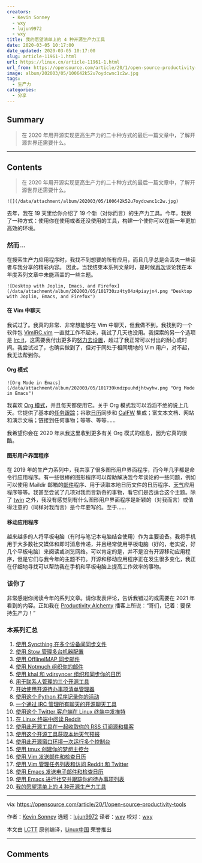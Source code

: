 ```yaml
---
creators:
  - Kevin Sonney
  - wxy
  - lujun9972
  - wxy
title: 我的愿望清单上的 4 种开源生产力工具
date: 2020-03-05 10:17:00
date_updated: 2020-03-05 10:17:00
slug: article-11961-1.html
url: https://linux.cn/article-11961-1.html
url_from: https://opensource.com/article/20/1/open-source-productivity-tools
image: album/202003/05/100642k52u7oydcwnc1c2w.jpg
tags:
  - 生产力
categories:
  - 分享
---
```


## Summary

> 在 2020 年用开源实现更高生产力的二十种方式的最后一篇文章中，了解开源世界还需要什么。

***

<!-- more -->

## Contents

> 
> 在 2020 年用开源实现更高生产力的二十种方式的最后一篇文章中，了解开源世界还需要什么。
> 
> 
> 

`![](/data/attachment/album/202003/05/100642k52u7oydcwnc1c2w.jpg)`

去年，我在 19 天里给你介绍了 19 个新（对你而言）的生产力工具。今年，我换了一种方式：使用你在使用或者还没使用的工具，构建一个使你可以在新一年更加高效的环境。

### 然而…

在搜索生产力应用程序时，我找不到想要的所有应用，而且几乎总是会丢失一些读者与我分享的精彩内容。 因此，当我结束本系列文章时，是时候[再次](https://opensource.com/article/19/1/productivity-tool-wish-list)谈论我在本年度系列文章中未能涵盖的一些主题。

`![Desktop with Joplin, Emacs, and Firefox](/data/attachment/album/202003/05/101730zz4ty04z4piayjn4.png "Desktop with Joplin, Emacs, and Firefox")`

#### 在 Vim 中聊天

我试过了。我真的非常、非常想能够在 Vim 中聊天，但我做不到。我找到的一个软件包 [VimIRC.vim](https://github.com/vim-scripts/VimIRC.vim) 一直就工作不起来，我试了几天也没用。我探索的另一个选项是 [Irc it](https://tools.suckless.org/ii/)，这需要我付出更多的[努力去设置](https://www.reddit.com/r/vim/comments/48t7ws/vim_ii_irc_client_xpost_runixporn/d0macnl/)，超过了我正常可以付出的耐心或时间。我尝试过了，也确实做到了，但对于同处于相同境地的 Vim 用户，对不起，我无法帮到你。

#### Org 模式

`![Org Mode in Emacs](/data/attachment/album/202003/05/101739kmdzpuuhdjhtwyhw.png "Org Mode in Emacs")`

我喜欢 [Org 模式](https://orgmode.org/)，并且每天都使用它。关于 Org 模式我可以滔滔不绝的说上几天。它提供了基本的[任务跟踪](https://opensource.com/article/20/1/open-source-to-do-list)；谷歌[日历](https://opensource.com/article/20/1/open-source-calendar)同步和 [CalFW](https://github.com/kiwanami/emacs-calfw) 集成；富文本文档、网站和演示文稿；链接到任何事物；等等、等等……

我希望你会在 2020 年从我这里收到更多有关 Org 模式的信息，因为它真的很酷。

#### 图形用户界面程序

在 2019 年的生产力系列中，我共享了很多图形用户界面程序，而今年几乎都是命令行应用程序。有一些很棒的图形程序可以帮助解决我今年谈论的一些问题，例如可以使用 Maildir 邮箱的[邮件](https://opensource.com/article/20/1/organize-email-notmuch)程序、用于读取本地日历文件的日历程序、[天气](https://opensource.com/article/20/1/open-source-weather-forecast)应用程序等等。我甚至尝试了几项对我而言新奇的事物，看它们是否适合这个主题。除了 [twin](https://github.com/cosmos72/twin) 之外，我没有感觉到有什么图形用户界面程序是新颖的（对我而言）或值得注意的（同样对我而言）是今年要写的。至于……

#### 移动应用程序

越来越多的人将平板电脑（有时与笔记本电脑结合使用）作为主要设备。我将手机用于大多数社交媒体和即时消息传递，并且经常使用平板电脑（好的，老实说，好几个平板电脑）来阅读或浏览网络。可以肯定的是，并不是没有开源移动应用程序，但是它们与我今年的主题不符。开源和移动应用程序正在发生很多变化，我正在仔细地寻找可以帮助我在手机和平板电脑上提高工作效率的事物。

### 该你了

非常感谢你阅读今年的系列文章。请你发表评论，告诉我错过的或需要在 2021 年看到的内容。正如我在 [Productivity Alchemy](https://productivityalchemy.com) 播客上所说：“哥们，记着：要保持生产力！”

### 本系列汇总

1. [使用 Syncthing 在多个设备间同步文件](https://linux.cn/article-11793-1.html)
2. [使用 Stow 管理多台机器配置](https://linux.cn/article-11796-1.html)
3. [使用 OfflineIMAP 同步邮件](https://linux.cn/article-11804-1.html)
4. [使用 Notmuch 组织你的邮件](https://linux.cn/article-11807-1.html)
5. [使用 khal 和 vdirsyncer 组织和同步你的日历](https://linux.cn/article-11812-1.html)
6. [用于联系人管理的三个开源工具](https://linux.cn/article-11834-1.html)
7. [开始使用开源待办事项清单管理器](https://linux.cn/article-11835-1.html)
8. [使用这个 Python 程序记录你的活动](https://linux.cn/article-11846-1.html)
9. [一个通过 IRC 管理所有聊天的开源聊天工具](https://linux.cn/article-11856-1.html)
10. [使用这个 Twitter 客户端在 Linux 终端中发推特](https://linux.cn/article-11858-1.html)
11. [在 Linux 终端中阅读 Reddit](https://linux.cn/article-11869-1.html)
12. [使用此开源工具在一起收取你的 RSS 订阅源和播客](https://linux.cn/article-11876-1.html)
13. [使用这个开源工具获取本地天气预报](https://linux.cn/article-11879-1.html)
14. [使用此开源窗口环境一次运行多个控制台](https://linux.cn/article-11892-1.html)
15. [使用 tmux 创建你的梦想主控台](https://linux.cn/article-11900-1.html)
16. [使用 Vim 发送邮件和检查日历](https://linux.cn/article-11908-1.html)
17. [使用 Vim 管理任务列表和访问 Reddit 和 Twitter](https://linux.cn/article-11912-1.html)
18. [使用 Emacs 发送电子邮件和检查日历](https://linux.cn/article-11932-1.html)
19. [使用 Emacs 进行社交并跟踪你的待办事项列表](https://linux.cn/article-11956-1.html)
20. [我的愿望清单上的 4 种开源生产力工具](https://linux.cn/article-11961-1.html)

---

via: <https://opensource.com/article/20/1/open-source-productivity-tools>

作者：[Kevin Sonney](https://opensource.com/users/ksonney) 选题：[lujun9972](https://github.com/lujun9972) 译者：[wxy](https://github.com/wxy) 校对：[wxy](https://github.com/wxy)

本文由 [LCTT](https://github.com/LCTT/TranslateProject) 原创编译，[Linux中国](https://linux.cn/) 荣誉推出

***

## Comments
